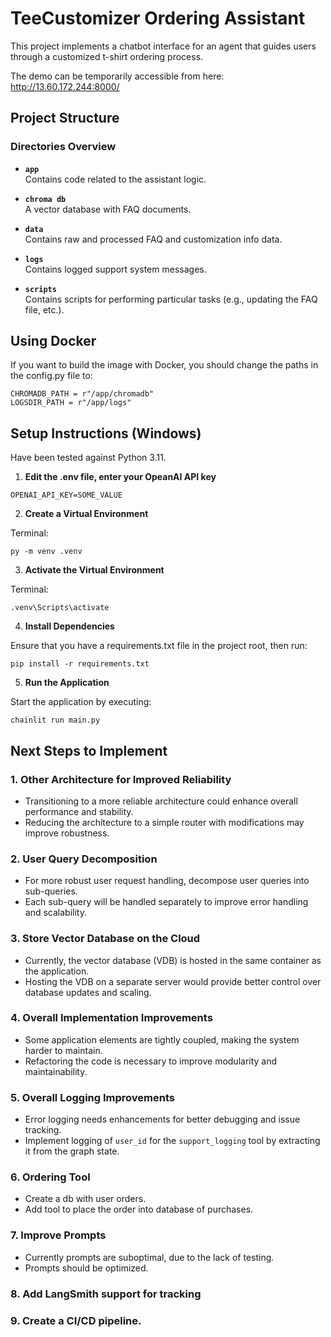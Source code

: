 # TeeCustomizer Ordering Assistant

This project implements a chatbot interface for an agent that guides users through a customized t-shirt ordering process.

The demo can be temporarily accessible from here:
http://13.60.172.244:8000/

## Project Structure

### Directories Overview

- **`app`**  
  Contains code related to the assistant logic.

- **`chroma db`**  
  A vector database with FAQ documents.

- **`data`**  
  Contains raw and processed FAQ and customization info data.

- **`logs`**  
  Contains logged support system messages.

- **`scripts`**  
  Contains scripts for performing particular tasks (e.g., updating the FAQ file, etc.).

## Using Docker
If you want to build the image with Docker, you should change the paths in the config.py file to:
```
CHROMADB_PATH = r"/app/chromadb"
LOGSDIR_PATH = r"/app/logs"
```

## Setup Instructions (Windows)

Have been tested against Python 3.11.

1. **Edit the .env file, enter your OpeanAI API key**

```OPENAI_API_KEY=SOME_VALUE```

2. **Create a Virtual Environment**

Terminal:

```py -m venv .venv```

3. **Activate the Virtual Environment**

Terminal:

```.venv\Scripts\activate```

4. **Install Dependencies**

Ensure that you have a requirements.txt file in the project root, then run:

```pip install -r requirements.txt```

5. **Run the Application**

Start the application by executing:

```chainlit run main.py```

## Next Steps to Implement

### 1. Other Architecture for Improved Reliability
- Transitioning to a more reliable architecture could enhance overall performance and stability.
- Reducing the architecture to a simple router with modifications may improve robustness.

### 2. User Query Decomposition
- For more robust user request handling, decompose user queries into sub-queries.
- Each sub-query will be handled separately to improve error handling and scalability.

### 3. Store Vector Database on the Cloud
- Currently, the vector database (VDB) is hosted in the same container as the application.
- Hosting the VDB on a separate server would provide better control over database updates and scaling.

### 4. Overall Implementation Improvements
- Some application elements are tightly coupled, making the system harder to maintain.
- Refactoring the code is necessary to improve modularity and maintainability.

### 5. Overall Logging Improvements
- Error logging needs enhancements for better debugging and issue tracking.
- Implement logging of `user_id` for the `support_logging` tool by extracting it from the graph state.

### 6. Ordering Tool
- Create a db with user orders.
- Add tool to place the order into database of purchases.

### 7. Improve Prompts
- Currently prompts are suboptimal, due to the lack of testing.
- Prompts should be optimized.

### 8. Add LangSmith support for tracking

### 9. Create a CI/CD pipeline.
